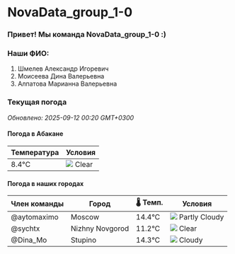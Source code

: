 # NovaData_group_1-0
### Привет! Мы команда NovaData_group_1-0 :)

### Наши ФИО:
1. Шмелев Александр Игоревич
2. Моисеева Дина Валерьевна
3. Алпатова Марианна Валерьевна

### Текущая погода
<!-- WEATHER:START -->
_Обновлено: 2025-09-12 00:20 GMT+0300_

#### Погода в Абакане

| Температура | Условия |
|-------------|----------|
| 8.4°C     | ![](https://cdn.weatherapi.com/weather/64x64/night/113.png) Clear |

#### Погода в наших городах

| Член команды  | Город               | 🌡️ Темп.  | Условия          |
|---------------|---------------------|-----------|--------------------|
| @aytomaximo    | Moscow              |   14.4°C | ![](https://cdn.weatherapi.com/weather/64x64/night/116.png) Partly Cloudy |
| @sychtx        | Nizhny Novgorod     |   11.2°C | ![](https://cdn.weatherapi.com/weather/64x64/night/113.png) Clear        |
| @Dina_Mo       | Stupino             |   14.3°C | ![](https://cdn.weatherapi.com/weather/64x64/night/119.png) Cloudy       |

<!-- WEATHER:END -->
